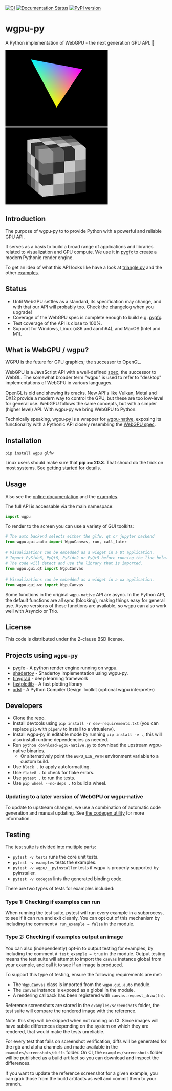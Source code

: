 [![CI](https://github.com/pygfx/wgpu-py/workflows/CI/badge.svg)](https://github.com/pygfx/wgpu-py/actions)
[![Documentation Status](https://readthedocs.org/projects/wgpu-py/badge/?version=stable)](https://wgpu-py.readthedocs.io)
[![PyPI version](https://badge.fury.io/py/wgpu.svg)](https://badge.fury.io/py/wgpu)


# wgpu-py

A Python implementation of WebGPU - the next generation GPU API. 🚀

<div>
  <img width=320 src='https://raw.githubusercontent.com/pygfx/wgpu-py/main/examples/screenshots/triangle_auto.png' />
  <img width=320 src='https://raw.githubusercontent.com/pygfx/wgpu-py/main/examples/screenshots/cube.png' />
</div>


## Introduction

The purpose of wgpu-py to to provide Python with a powerful and reliable GPU API.

It serves as a basis to build a broad range of applications and libraries
related to visualization and GPU compute. We use it in
[pygfx](https://github.com/pygfx/pygfx) to create a modern Pythonic render
engine.

To get an idea of what this API looks like have a look at
[triangle.py](https://github.com/pygfx/wgpu-py/blob/main/examples/triangle.py)
and the other [examples](https://github.com/pygfx/wgpu-py/blob/main/examples/).


## Status

* Until WebGPU settles as a standard, its specification may change, and with
  that our API will probably too. Check the [changelog](CHANGELOG.md) when you
  upgrade!
* Coverage of the WebGPU spec is complete enough to build e.g.
  [pygfx](https://github.com/pygfx/pygfx).
* Test coverage of the API is close to 100%.
* Support for Windows, Linux (x86 and aarch64), and MacOS (Intel and M1).


## What is WebGPU / wgpu?

WGPU is the future for GPU graphics; the successor to OpenGL.

WebGPU is a JavaScript API with a well-defined
[spec](https://gpuweb.github.io/gpuweb/), the successor to WebGL. The somewhat
broader term "wgpu" is used to refer to "desktop" implementations of WebGPU in
various languages.

OpenGL is old and showing its cracks. New API's like Vulkan, Metal and DX12
provide a modern way to control the GPU, but these are too low-level for general
use. WebGPU follows the same concepts, but with a simpler (higher level) API.
With wgpu-py we bring WebGPU to Python.

Technically speaking, wgpu-py is a wrapper for
[wgpu-native](https://github.com/gfx-rs/wgpu-native), exposing its functionality with a Pythonic
API closely resembling the [WebGPU spec](https://gpuweb.github.io/gpuweb/).


## Installation

```
pip install wgpu glfw
```

Linux users should make sure that **pip >= 20.3**. That should do the
trick on most systems. See [getting started](https://wgpu-py.readthedocs.io/en/stable/start.html)
for details.


## Usage

Also see the [online documentation](https://wgpu-py.readthedocs.io) and the [examples](https://github.com/pygfx/wgpu-py/tree/main/examples).

The full API is accessable via the main namespace:
```py
import wgpu
```

To render to the screen you can use a variety of GUI toolkits:

```py
# The auto backend selects either the glfw, qt or jupyter backend
from wgpu.gui.auto import WgpuCanvas, run, call_later

# Visualizations can be embedded as a widget in a Qt application.
# Import PySide6, PyQt6, PySide2 or PyQt5 before running the line below.
# The code will detect and use the library that is imported.
from wgpu.gui.qt import WgpuCanvas

# Visualizations can be embedded as a widget in a wx application.
from wgpu.gui.wx import WgpuCanvas
```

Some functions in the original `wgpu-native` API are async. In the Python API,
the default functions are all sync (blocking), making things easy for general use.
Async versions of these functions are available, so wgpu can also work
well with Asyncio or Trio.


## License

This code is distributed under the 2-clause BSD license.


## Projects using `wgpu-py`

* [pygfx](https://github.com/pygfx/pygfx) - A python render engine running on wgpu.
* [shadertoy](https://github.com/pygfx/shadertoy) - Shadertoy implementation using wgpu-py.
* [tinygrad](https://github.com/tinygrad/tinygrad) - deep learning framework
* [fastplotlib](https://github.com/fastplotlib/fastplotlib) - A fast plotting library
* [xdsl](https://github.com/xdslproject/xdsl) - A Python Compiler Design Toolkit (optional wgpu interpreter)


## Developers

* Clone the repo.
* Install devtools using `pip install -r dev-requirements.txt` (you can replace
  `pip` with `pipenv` to install to a virtualenv).
* Install wgpu-py in editable mode by running `pip install -e .`, this will also
  install runtime dependencies as needed.
* Run `python download-wgpu-native.py` to download the upstream wgpu-native
  binaries.
  * Or alternatively point the `WGPU_LIB_PATH` environment variable to a custom
    build.
* Use `black .` to apply autoformatting.
* Use `flake8 .` to check for flake errors.
* Use `pytest .` to run the tests.
* Use `pip wheel --no-deps .` to build a wheel.


### Updating to a later version of WebGPU or wgpu-native

To update to upstream changes, we use a combination of automatic code
generation and manual updating. See [the codegen utility](codegen/README.md)
for more information.


## Testing

The test suite is divided into multiple parts:

* `pytest -v tests` runs the core unit tests.
* `pytest -v examples` tests the examples.
* `pytest -v wgpu/__pyinstaller` tests if wgpu is properly supported by
  pyinstaller.
* `pytest -v codegen` lints the generated binding code.

There are two types of tests for examples included:

### Type 1: Checking if examples can run

When running the test suite, pytest will run every example in a subprocess, to
see if it can run and exit cleanly. You can opt out of this mechanism by
including the comment `# run_example = false` in the module.

### Type 2: Checking if examples output an image

You can also (independently) opt-in to output testing for examples, by including
the comment `# test_example = true` in the module. Output testing means the test
suite will attempt to import the `canvas` instance global from your example, and
call it to see if an image is produced.

To support this type of testing, ensure the following requirements are met:

* The `WgpuCanvas` class is imported from the `wgpu.gui.auto` module.
* The `canvas` instance is exposed as a global in the module.
* A rendering callback has been registered with `canvas.request_draw(fn)`.

Reference screenshots are stored in the `examples/screenshots` folder, the test
suite will compare the rendered image with the reference.

Note: this step will be skipped when not running on CI. Since images will have
subtle differences depending on the system on which they are rendered, that
would make the tests unreliable.

For every test that fails on screenshot verification, diffs will be generated
for the rgb and alpha channels and made available in the
`examples/screenshots/diffs` folder. On CI, the `examples/screenshots` folder
will be published as a build artifact so you can download and inspect the
differences.

If you want to update the reference screenshot for a given example, you can grab
those from the build artifacts as well and commit them to your branch.
